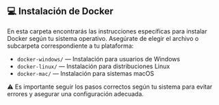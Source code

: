 ## 💻 Instalación de Docker

En esta carpeta encontrarás las instrucciones específicas para instalar Docker según tu sistema operativo. Asegúrate de elegir el archivo o subcarpeta correspondiente a tu plataforma:

- `docker-windows/` — Instalación para usuarios de Windows
- `docker-linux/` — Instalación para distribuciones Linux
- `docker-mac/` — Instalación para sistemas macOS

⚠️ Es importante seguir los pasos correctos según tu sistema para evitar errores y asegurar una configuración adecuada.